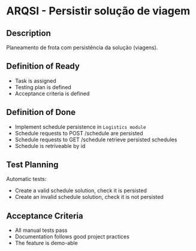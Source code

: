# ARQSI - Persistir solução de viagem

## Description

Planeamento de frota com persistência da solução (viagens).

## Definition of Ready

- Task is assigned
- Testing plan is defined
- Acceptance criteria is defined

## Definition of Done

- Implement schedule persistence in `Logistics module`
- Schedule requests to POST /schedule are persisted
- Schedule requests to GET /schedule retrieve persisted schedules
- Schedule is retriveable by id

## Test Planning

Automatic tests:

- Create a valid schedule solution, check it is persisted
- Create an invalid schedule solution, check it is not persisted

## Acceptance Criteria

- All manual tests pass
- Documentation follows good project practices
- The feature is demo-able
